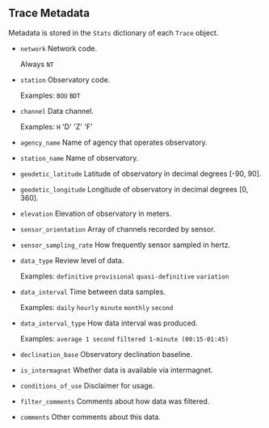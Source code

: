 Trace Metadata
--------------

Metadata is stored in the `Stats` dictionary of each `Trace` object.

- `network`
  Network code.

  Always `NT`

- `station`
  Observatory code.

  Examples:
    `BOU`
    `BDT`

- `channel`
  Data channel.
  
  Examples:
    `H`
    'D'
    'Z'
    'F'

- `agency_name`
  Name of agency that operates observatory.

- `station_name`
  Name of observatory.

- `geodetic_latitude`
  Latitude of observatory in decimal degrees [-90, 90].

- `geodetic_longitude`
  Longitude of observatory in decimal degrees [0, 360].

- `elevation`
  Elevation of observatory in meters.

- `sensor_orientation`
  Array of channels recorded by sensor.

- `sensor_sampling_rate`
  How frequently sensor sampled in hertz.

- `data_type`
  Review level of data.

  Examples:
    `definitive`
    `provisional`
    `quasi-definitive`
    `variation`

- `data_interval`
  Time between data samples.

  Examples:
    `daily`
    `hourly`
    `minute`
    `monthly`
    `second`

- `data_interval_type`
  How data interval was produced.

  Examples:
    `average 1 second`
    `filtered 1-minute (00:15-01:45)`

- `declination_base`
  Observatory declination baseline.

- `is_intermagnet`
  Whether data is available via intermagnet.

- `conditions_of_use`
  Disclaimer for usage.

- `filter_comments`
  Comments about how data was filtered.

- `comments`
  Other comments about this data.

